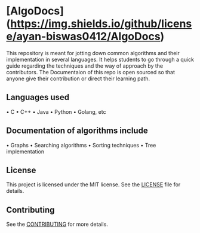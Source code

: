# [AlgoDocs] (https://img.shields.io/github/license/ayan-biswas0412/AlgoDocs)

This repository is meant for jotting down common algorithms and their implementation in several languages.
It helps students to go through a quick guide regarding the techniques and the way of approach by the contributors.
The Documentaion of this repo is open sourced so that anyone give their contribution or direct their learning path.

## Languages used

• C
• C++
• Java
• Python
• Golang, etc


## Documentation of algorithms include

• Graphs
• Searching algorithms
• Sorting techniques
• Tree implementation


## License

This project is licensed under the MIT license. See the [LICENSE](LICENSE) file for details.


## Contributing

See the [CONTRIBUTING](CONTRIBUTING.md) for more details.
